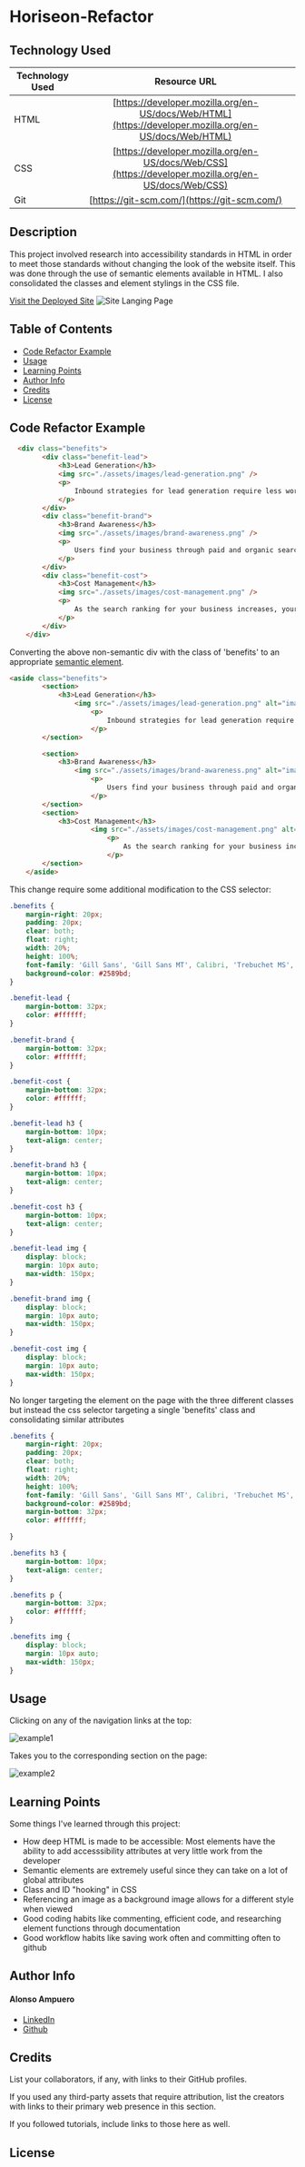 # Horiseon-Refactor

## Technology Used 

| Technology Used         | Resource URL           | 
| ------------- |:-------------:| 
| HTML    | [https://developer.mozilla.org/en-US/docs/Web/HTML](https://developer.mozilla.org/en-US/docs/Web/HTML) | 
| CSS     | [https://developer.mozilla.org/en-US/docs/Web/CSS](https://developer.mozilla.org/en-US/docs/Web/CSS)      |   
| Git | [https://git-scm.com/](https://git-scm.com/)     |    

## Description 
This project involved research into accessibility standards in HTML in order to meet those standards without changing the look of the website itself. This was done through the use of semantic elements available in HTML. I also consolidated the classes and element stylings in the CSS file.

[Visit the Deployed Site](https://fenriragni.github.io/horisien-refactor/)
![Site Langing Page](./assets/images/fenriragni.github.io_horisien-refactor_.png)


## Table of Contents

* [Code Refactor Example](#code-refactor-example)
* [Usage](#usage)
* [Learning Points](#learning-points)
* [Author Info](#author-info)
* [Credits](#credits)
* [License](#license)


## Code Refactor Example

```html
  <div class="benefits">
        <div class="benefit-lead">
            <h3>Lead Generation</h3>
            <img src="./assets/images/lead-generation.png" />
            <p>
                Inbound strategies for lead generation require less work for your business, bringing customers directly to your website.
            </p>
        </div>
        <div class="benefit-brand">
            <h3>Brand Awareness</h3>
            <img src="./assets/images/brand-awareness.png" />
            <p>
                Users find your business through paid and organic searches, increasing the search ranking and visibility for your business.
            </p>
        </div>
        <div class="benefit-cost">
            <h3>Cost Management</h3>
            <img src="./assets/images/cost-management.png" />
            <p>
                As the search ranking for your business increases, your advertising costs decrease, and you no longer need to advertise your page.
            </p>
        </div>
    </div>
```

Converting the above non-semantic div with the class of 'benefits' to an appropriate [semantic element](https://www.w3schools.com/html/html5_semantic_elements.asp). 

```html
<aside class="benefits">
        <section>
            <h3>Lead Generation</h3>
                <img src="./assets/images/lead-generation.png" alt="image of half a gear pointing to money"/>
                    <p>
                        Inbound strategies for lead generation require less work for your business, bringing customers directly to your website.
                    </p>
        </section>

        <section>
            <h3>Brand Awareness</h3>
                <img src="./assets/images/brand-awareness.png" alt="image of a lightbulb wearing a suit"/>
                    <p>
                        Users find your business through paid and organic searches, increasing the search ranking and visibility for your business.
                    </p>
        </section>
        <section>
            <h3>Cost Management</h3>
                    <img src="./assets/images/cost-management.png" alt="image of a gear surrounded by money"/>
                        <p>
                            As the search ranking for your business increases, your advertising costs decrease, and you no longer need to advertise your page.
                        </p>
        </section>
    </aside>
```

This change require some additional modification to the CSS selector: 

```css
.benefits {
    margin-right: 20px;
    padding: 20px;
    clear: both;
    float: right;
    width: 20%;
    height: 100%;
    font-family: 'Gill Sans', 'Gill Sans MT', Calibri, 'Trebuchet MS', sans-serif;
    background-color: #2589bd;
}

.benefit-lead {
    margin-bottom: 32px;
    color: #ffffff;
}

.benefit-brand {
    margin-bottom: 32px;
    color: #ffffff;
}

.benefit-cost {
    margin-bottom: 32px;
    color: #ffffff;
}

.benefit-lead h3 {
    margin-bottom: 10px;
    text-align: center;
}

.benefit-brand h3 {
    margin-bottom: 10px;
    text-align: center;
}

.benefit-cost h3 {
    margin-bottom: 10px;
    text-align: center;
}

.benefit-lead img {
    display: block;
    margin: 10px auto;
    max-width: 150px;
}

.benefit-brand img {
    display: block;
    margin: 10px auto;
    max-width: 150px;
}

.benefit-cost img {
    display: block;
    margin: 10px auto;
    max-width: 150px;
}
```

No longer targeting the element on the page with the three different classes but instead the css selector targeting a single 'benefits' class and consolidating similar attributes

```css
.benefits {
    margin-right: 20px;
    padding: 20px;
    clear: both;
    float: right;
    width: 20%;
    height: 100%;
    font-family: 'Gill Sans', 'Gill Sans MT', Calibri, 'Trebuchet MS', sans-serif;
    background-color: #2589bd;
    margin-bottom: 32px;
    color: #ffffff;

}

.benefits h3 {
    margin-bottom: 10px;
    text-align: center;
}

.benefits p {
    margin-bottom: 32px;
    color: #ffffff;
}

.benefits img {
    display: block;
    margin: 10px auto;
    max-width: 150px;
}
```

## Usage 
Clicking on any of the navigation links at the top:

![example1](./assets/images/example1.png)


 Takes you to the corresponding section on the page:

![example2](./assets/images/example2.png)
## Learning Points 

Some things I've learned through this project:

* How deep HTML is made to be accessible: Most elements have the ability to add accesssibility attributes at very little work from the developer
* Semantic elements are extremely useful since they can take on a lot of global attributes
* Class and ID "hooking" in CSS
* Referencing an image as a background image allows for a different style when viewed
* Good coding habits like commenting, efficient code, and researching element functions through documentation
* Good workflow habits like saving work often and committing often to github
## Author Info
#### Alonso Ampuero 
* [LinkedIn](https://www.linkedin.com/in/alonsoampuero/)
* [Github](https://github.com/FenriRagni)

## Credits

List your collaborators, if any, with links to their GitHub profiles.

If you used any third-party assets that require attribution, list the creators with links to their primary web presence in this section.

If you followed tutorials, include links to those here as well.


## License